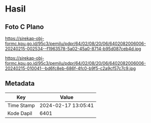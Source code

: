 # Hasil

## Foto C Plano

https://sirekap-obj-formc.kpu.go.id/95c3/pemilu/pdpr/64/02/08/20/06/6402082006006-20240215-002534--f1963578-5a02-45a0-8714-b95d087ceb4d.jpg

https://sirekap-obj-formc.kpu.go.id/95c3/pemilu/pdpr/64/02/08/20/06/6402082006006-20240215-010041--bd6fc8eb-686f-4fc0-b9f5-c2a9cf57c7c9.jpg


## Metadata

| Key        | Value               |
| ---------- | ------------------- |
| Time Stamp | 2024-02-17 13:05:41 |
| Kode Dapil | 6401                |




